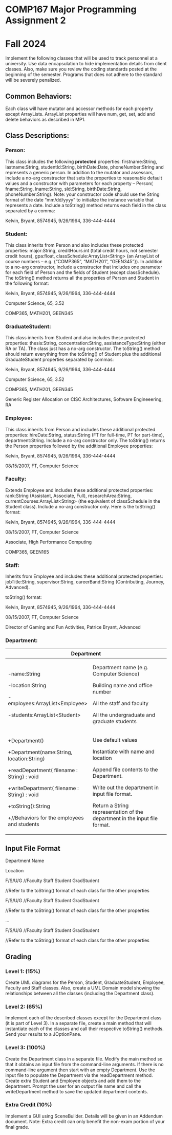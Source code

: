 # COMP167 Major Programming Assignment 2

# Fall 2024

Implement the following classes that will be used to track personnel at
a university. Use data encapsulation to hide implementation details from
client classes. Also, make sure you review the coding standards posted
at the beginning of the semester. Programs that does not adhere to the
standard will be severely penalized.

## Common Behaviors:

Each class will have mutator and accessor methods for each property
except ArrayLists. ArrayList properties will have num, get, set, add and
delete behaviors as described in MP1. 

## Class Descriptions:

### 

### Person:

This class includes the following **protected** properties:
firstname:String, lastname:String, studentId:String, birthDate:Date,
phoneNumber:String and represents a generic person. In addition to the
mutator and assessors, include a no-arg constructor that sets the
properties to reasonable default values and a constructor with
parameters for each property – Person( fname:String, lname:String,
sId:String, birthDate:String, phoneNumber:String). Note: your
constructor code should use the String format of the date “mm/dd/yyyy”
to initialize the instance variable that represents a date. Include a
toString() method returns each field in the class separated by a comma:

Kelvin, Bryant, 8574945, 9/26/1964, 336-444-4444

### 

### Student:

This class inherits from Person and also includes these protected
properties: major:String, creditHours:int (total credit hours, not
semester credit hours), gpa:float, classSchedule:ArrayList\<String\> (an
ArrayList of course numbers – e.g. {“COMP365”, “MATH201”, “GEEN345”}).
In addition to a no-arg constructor, include a constructor that includes
one parameter for each field of Person and the fields of Student (except
classSchedule). The toString() method returns all the properties of
Person and Student in the following format:

Kelvin, Bryant, 8574945, 9/26/1964, 336-444-4444

Computer Science, 65, 3.52

COMP365, MATH201, GEEN345

### 

### GraduateStudent:

This class inherits from Student and also includes these protected
properties: thesis:String, concentration:String, assistanceType:String
(either RA or TA). The class just has a no-arg constructor. The
toString() method should return everything from the toString() of
Student plus the additional GraduateStudent properties separated by
commas:

Kelvin, Bryant, 8574945, 9/26/1964, 336-444-4444

Computer Science, 65, 3.52

COMP365, MATH201, GEEN345

Generic Register Allocation on CISC Architectures, Software
Engineeering, RA

### 

### Employee:

This class inherits from Person and includes these additional protected
properties: hireDate:String, status:String (FT for full-time, PT for
part-time), department:String. Include a no-arg constructor only. The
toString() returns the Person properties followed by the additional
Employee properties:

Kelvin, Bryant, 8574945, 9/26/1964, 336-444-4444

08/15/2007, FT, Computer Science

### Faculty:

Extends Employee and includes these additional protected properties:
rank:String (Assistant, Associate, Full), researchArea:String,
currentCourses:ArrayList\<String\> (the equivalent of classSchedule in
the Student class). Include a no-arg constructor only. Here is the
toString() format:

Kelvin, Bryant, 8574945, 9/26/1964, 336-444-4444

08/15/2007, FT, Computer Science

Associate, High Performance Computing

COMP365, GEEN165

### Staff:

Inherits from Employee and includes these additional protected
properties: jobTitle:String, supervisor:String, careerBand:String
(Contributing, Journey, Advanced).

toString() format:

Kelvin, Bryant, 8574945, 9/26/1964, 336-444-4444

08/15/2007, FT, Computer Science

Director of Gaming and Fun Activities, Patrice Bryant, Advanced

### Department:

<table>
<colgroup>
<col style="width: 50%" />
<col style="width: 50%" />
</colgroup>
<thead>
<tr>
<th colspan="2"
style="text-align: center;"><strong>Department</strong></th>
</tr>
</thead>
<tbody>
<tr>
<td><p>-name:String</p>
<p>-location:String</p>
<p>-employees:ArrayList&lt;Employee&gt;</p>
<p>-students:ArrayList&lt;Student&gt;</p></td>
<td><p>Department name (e.g. Computer Science)</p>
<p>Building name and office number</p>
<p>All the staff and faculty</p>
<p>All the undergraduate and graduate students</p></td>
</tr>
<tr>
<td><p>+Department()</p>
<p>+Department(name:String, location:String)</p>
<p>+readDepartment( filename : String) : void</p>
<p>+writeDepartment( filename : String) : void</p>
<p>+toString():String</p>
<p>+//Behaviors for the employees and students</p></td>
<td><p>Use default values</p>
<p>Instantiate with name and location</p>
<p>Append file contents to the Department.</p>
<p>Write out the department in input file format.</p>
<p>Return a String representation of the department in the input file
format.</p></td>
</tr>
</tbody>
</table>

## Input File Format

Department Name

Location

F/S/U/G //Faculty Staff Student GradStudent

//Refer to the toString() format of each class for the other properties

F/S/U/G //Faculty Staff Student GradStudent

//Refer to the toString() format of each class for the other properties

…

F/S/U/G //Faculty Staff Student GradStudent

//Refer to the toString() format of each class for the other properties

## 

## 

## Grading

### Level 1: (15%)

Create UML diagrams for the Person, Student, GraduateStudent, Employee,
Faculty and Staff classes. Also, create a UML Domain model showing the
relationships between all the classes (including the Department class).

### Level 2: (65%)

Implement each of the described classes except for the Department class
(it is part of Level 3). In a separate file, create a main method that
will instantiate each of the classes and call their respective
toString() methods. Send your results to a JOptionPane.

### Level 3: (100%)

Create the Department class in a separate file. Modify the main method
so that it obtains an input file from the command-line arguments. If
there is no command-line argument then start with an empty Department.
Use the input file to populate the Department via the readDepartment
method. Create extra Student and Employee objects and add them to the
department. Prompt the user for an output file name and call the
writeDepartment method to save the updated department contents.

### Extra Credit (10%)

Implement a GUI using SceneBuilder. Details will be given in
an Addendum document.  Note: Extra credit can only benefit the non-exam portion
of your final grade.
